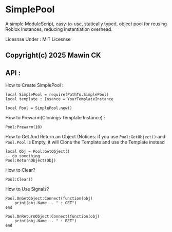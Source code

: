 # SimplePool
A simple ModuleScript, easy-to-use, statically typed, object pool for reusing Roblox Instances, reducing instantiation overhead.

Licesnse Under : MIT Licesnse

Copyright(c) 2025 Mawin CK
---
## API :
How to Create SimplePool :
```luau
local SimplePool = require(PathTo.SimplePool)
local template : Insance = YourTemplateInstance

local Pool = SimplePool.new()
```
How to Prewarm(Clonings Template Instance) :
```luau
Pool:Prewarm(10)
```
How to Get And Return an Object 
(Notices: if you use `Pool:GetObject()` and `Pool.Pool` is Empty, it will Clone the Template and use the Template instead
```luau
local Obj = Pool:GetObject()
-- do something
Pool:ReturnObject(Obj)
```
How to Clear?
```luau
Pool:Clear()
```
How to Use Signals?
```luau
Pool.OnGetObject:Connect(function(obj)
    print(obj.Name .. " : GET")
end

Pool.OnReturnObject:Connect(function(obj)
    print(obj.Name .. " : RET")
end
```
